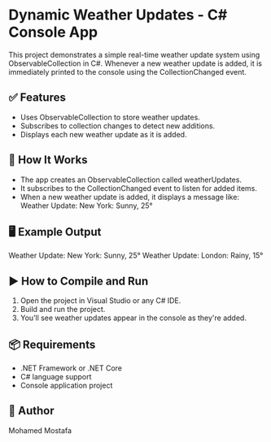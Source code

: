 # Dynamic Weather Updates - C# Console App
This project demonstrates a simple real-time weather update system using ObservableCollection in C#. Whenever a new weather update is added, it is immediately printed to the console using the CollectionChanged event.

## ✅ Features
- Uses ObservableCollection<string> to store weather updates.
- Subscribes to collection changes to detect new additions.
- Displays each new weather update as it is added.

## 🧠 How It Works
- The app creates an ObservableCollection<string> called weatherUpdates.
- It subscribes to the CollectionChanged event to listen for added items.
- When a new weather update is added, it displays a message like:
  Weather Update: New York: Sunny, 25°

## 🖥 Example Output
Weather Update: New York: Sunny, 25°
Weather Update: London: Rainy, 15°

## ▶️ How to Compile and Run
1. Open the project in Visual Studio or any C# IDE.
2. Build and run the project.
3. You’ll see weather updates appear in the console as they're added.

## 📦 Requirements
- .NET Framework or .NET Core
- C# language support
- Console application project

## 👤 Author
Mohamed Mostafa
